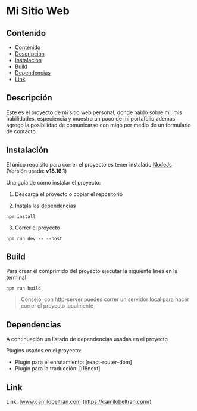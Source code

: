 # Mi Sitio Web

## Contenido

- [Contenido](#contenido)
- [Descripción](#descripción)
- [Instalación](#instalación)
- [Build](#build)
- [Dependencias](#dependencias)
- [Link](#link)

## Descripción

Este es el proyecto de mi sitio web personal, donde hablo sobre mi, mis habilidades, especiencia y muestro un poco de mi portafolio además agrego la posibilidad de comunicarse con migo por medio de un formulario de contacto

## Instalación

El único requisito para correr el proyecto es tener instalado [NodeJs](https://nodejs.org/en) (Versión usada: __v18.16.1__)

Una guía de cómo instalar el proyecto:

1. Descarga el proyecto o copiar el repositorio 

2. Instala las dependencias 

```
npm install
```

3. Correr el proyecto

```
npm run dev -- --host
```

## Build

Para crear el comprimido del proyecto ejecutar la siguiente línea en la terminal 

```
npm run build
```

> Consejo: con http-server puedes correr un servidor local para hacer correr el proyecto localmente 

## Dependencias

A continuación un listado de dependencias usadas en el proyecto

Plugins usados en el proyecto:

- Plugin para el enrutamiento: [react-router-dom]
- Plugin para la traducción: [i18next]

## Link

Link: [www.camilobeltran.com](https://camilobeltran.com/) 